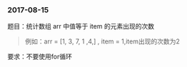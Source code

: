 ### 2017-08-15

题目：统计数组 arr 中值等于 item 的元素出现的次数

> 例如：arr = [1, 3, 7, 1 ,4,] , item = 1,item出现的次数为2

要求：不要使用for循环



